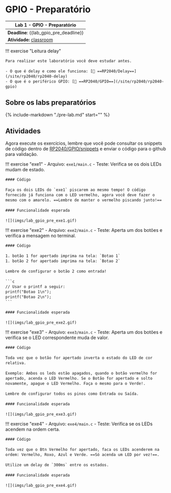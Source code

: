 # GPIO - Preparatório

| Lab 1 - GPIO - Preparatório                            |
|--------------------------------------------------------|
| **Deadline**: {{lab_gpio_pre_deadline}}                |
| **Atividade:** [classroom]({{lab_gpio_pre_classroom}}) |

!!! exercise "Leitura delay"

    Para realizar este laboratório você deve estudar antes.
   
    - O que é delay e como ele funciona: [📕 ==RP2040/Delay==](/site/rp2040/rp2040-delay)
    - O que é o periférico GPIO: [📘 ==RP2040/GPIO==](/site/rp2040/rp2040-gpio)
    
## Sobre os labs preparatórios

{%
   include-markdown "./pre-lab.md"
   start="<!--intro-start-->"
%}

## Atividades

Agora execute os exercícios, lembre que você pode consultar os snippets de código dentro de [RP2040/GPIO/snippets](/site/rp2040/rp2040-gpio/#snippets) e enviar o código para o github para validação.

!!! exercise "exe1"
    - Arquivo: `exe1/main.c`
    - Teste: Verifica se os dois LEDs mudam de estado.
    
    #### Código
    
    Faça os dois LEDs do `exe1` piscarem ao mesmo tempo! O código fornecido já funciona com o LED vermelho, agora você deve fazer o mesmo com o amarelo. ==Lembre de manter o vermelho piscando junto!==
    
    #### Funcionalidade esperada
    
    ![](imgs/lab_gpio_pre_exe1.gif)
    
!!! exercise "exe2"
    - Arquivo: `exe2/main.c`
    - Teste: Aperta um dos botões e verifica a mensagem no terminal.
    
    #### Código
    
    1. botão 1 for apertado imprima na tela: `Botao 1`
    1. botão 2 for apertado imprima na tela: `Botao 2`
    
    Lembre de configurar o botão 2 como entrada!
    
    ```c 
    // Usar o printf a seguir:
    printf("Botao 1\n");
    printf("Botao 2\n");
    ```
 
    #### Funcionalidade esperada
    
    ![](imgs/lab_gpio_pre_exe2.gif)
    
!!! exercise "exe3"
    - Arquivo: `exe3/main.c`
    - Teste: Aperta um dos botões e verifica se o LED correspondente muda de valor.
    
    #### Código

    Toda vez que o botão for apertado inverta o estado do LED de cor relativa.
    
    Exemplo: Ambos os leds estão apagados, quando o botão vermelho for apertado, acenda o LED Vermelho. Se o Botão for apertado e solto novamente, apague o LED Vermelho. Faça o mesmo para o Verde!. 

    Lembre de configurar todos os pinos como Entrada ou Saída.

    #### Funcionalidade esperada
    
    ![](imgs/lab_gpio_pre_exe3.gif)
    
!!! exercise "exe4"
    - Arquivo: `exe4/main.c`
    - Teste: Verifica se os LEDs acendem na ordem certa.
    
    #### Código

    Toda vez que o Btn Vermelho for apertado, faca os LEDs acenderem na ordem: Vermelho, Roxo, Azul e Verde. ==Só acenda um LED por vez!==.
    
    Utilize um delay de `300ms` entre os estados.

    #### Funcionalidade esperada
    
    ![](imgs/lab_gpio_pre_exe4.gif)
